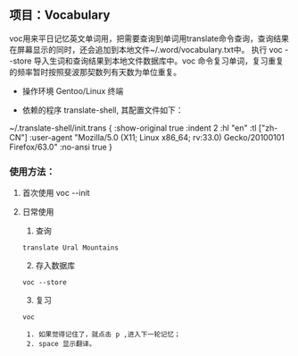 ## 项目：Vocabulary

voc用来平日记忆英文单词用，把需要查询到单词用translate命令查询，查询结果在屏幕显示的同时，还会追加到本地文件~/.word/vocabulary.txt中。 执行 voc --store 导入生词和查询结果到本地文件数据库中。voc 命令复习单词，复习重复的频率暂时按照斐波那契数列有天数为单位重复。


* 操作环境 Gentoo/Linux 终端

* 依赖的程序 translate-shell, 其配置文件如下：

~/.translate-shell/init.trans
{
    :show-original  true
    :indent         2
    :hl             "en"
    :tl             ["zh-CN"]
    :user-agent     "Mozilla/5.0 (X11; Linux x86_64; rv:33.0) Gecko/20100101 Firefox/63.0"
    :no-ansi        true
}


### 使用方法：


1. 首次使用 voc --init

2. 日常使用 

	1. 查询  
	```
	translate Ural Mountains
	```

	2. 存入数据库
	```
	voc --store
	```
    3. 复习
	```
	voc
	```
		1. 如果觉得记住了，就点击 p ,进入下一轮记忆；
		2. space 显示翻译。

